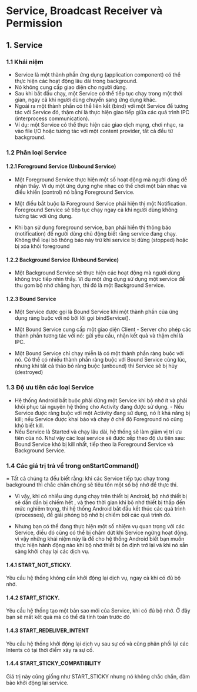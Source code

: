 # Service, Broadcast Receiver và Permission
## 1. Service
### 1.1 Khái niệm
- Service là một thành phần ứng dụng (application component) có thể thực hiện các hoạt động lâu dài trong background.
- Nó không cung cấp giao diện cho người dùng.
- Sau khi bắt đầu chạy, một Service có thể tiếp tục chạy trong một thời gian, ngay cả khi người dùng chuyển sang ứng dụng khác.
- Ngoài ra một thành phần có thể liên kết (bind) với một Service để tương tác với Service đó, thậm chí là thực hiện giao tiếp giữa các quá trình IPC (interprocess communication).
- Ví dụ: một Service có thể thực hiện các giao dịch mạng, chơi nhạc, ra vào file I/O hoặc tương tác với một content provider, tất cả đều từ background.

### 1.2 Phân loại Service
#### 1.2.1 Foreground Service (Unbound Service)
- Một Foreground Service thực hiện một số hoạt động mà người dùng dễ nhận thấy. Ví dụ một ứng dụng nghe nhạc có thể chơi một bản nhạc và điều khiển (control) nó bằng Foreground Service.

- Một điều bắt buộc là Foreground Service phải hiện thị một Notification. Foreground Service sẽ tiếp tục chạy ngay cả khi người dùng không tương tác với ứng dụng.

- Khi bạn sử dụng foreground service, bạn phải hiển thị thông báo (notification) để người dùng chủ động biết rằng service đang chạy. Không thể loại bỏ thông báo này trừ khi service bị dừng (stopped) hoặc bị xóa khỏi foreground

#### 1.2.2 Background Service (Unbound Service)
- Một Background Service sẽ thực hiện các hoạt động mà người dùng không trực tiếp nhìn thấy. Ví dụ một ứng dụng sử dụng một service để thu gom bộ nhớ chẳng hạn, thì đó là một Background Service.

#### 1.2.3 Bound Service
- Một Service được gọi là Bound Service khi một thành phần của ứng dụng ràng buộc với nó bởi lời gọi bindService().

- Một Bound Service cung cấp một giao diện Client - Server cho phép các thành phần tương tác với nó: gửi yêu cầu, nhận kết quả và thậm chí là IPC.

- Một Bound Service chỉ chạy miễn là có một thành phần ràng buộc với nó. Có thể có nhiều thành phần ràng buộc với Bound Service cùng lúc, nhưng khi tất cả tháo bỏ ràng buộc (unbound) thì Service sẽ bị hủy (destroyed)

### 1.3 Độ ưu tiên các loại Service
- Hệ thống Android bắt buộc phải dừng một Service khi bộ nhớ ít và phải khôi phục tài nguyên hệ thống cho Activity đang được sử dụng. - Nếu Service được ràng buộc với một Activity đang sử dụng, nó ít khả năng bị kill; nếu Service được khai báo và chạy ở chế độ Foreground nó cũng khó biết kill.
- Nếu Service là Started và chạy lâu dài, hệ thống sẽ làm giảm vị trí ưu tiên của nó. Như vậy các loại service sẽ được xếp theo độ ưu tiên sau: Bound Service khó bị kill nhất, tiếp theo là Foreground Service và Background Service.

### 1.4 Các giá trị trả về trong onStartCommand()
= Tất cả chúng ta đều biết rằng: khi các Service tiếp tục chạy trong  background thì chắc chắn chúng sẽ tiêu tốn một số bộ nhớ để thực thi.

- Vì vậy, khi có nhiều ứng dụng chạy trên thiết bị Android, bộ nhớ thiết bị sẽ dần dần bị chiếm hết , và theo thời gian khi bộ nhớ thiết bị thấp đến mức nghiêm trọng, thì hệ thống Android bắt đầu kết thúc các quá trình (processes), để giải phóng bộ nhớ bị chiếm bởi các quá trình đó.

- Nhưng bạn có thể đang thực hiện một số nhiệm vụ quan trọng với các Service, điều đó cũng có thể bị chấm dứt khi Service ngừng hoạt động. vì vậy những khái niệm này là để cho hệ thống Android biết bạn muốn thực hiện hành động nào khi bộ nhớ thiết bị ổn định trở lại và khi nó sẵn sàng khởi chạy lại các dịch vụ.

#### 1.4.1 START_NOT_STICKY.
Yêu cầu hệ thống không cần khởi động lại dịch vụ, ngay cả khi có đủ bộ nhớ.

#### 1.4.2 START_STICKY.
Yêu cầu hệ thống tạo một bản sao mới của Service, khi có đủ bộ nhớ. Ở đây bạn sẽ mất kết quả mà có thể đã tính toán trước đó

#### 1.4.3 START_REDELIVER_INTENT
Yêu cầu hệ thống khởi động lại dịch vụ sau sự cố và cũng phân phối lại các Intents có tại thời điểm xảy ra sự cố.

#### 1.4.4 START_STICKY_COMPATIBILITY
Giá trị này cũng giống như START_STICKY nhưng nó không chắc chắn, đảm bảo khởi động lại service.
